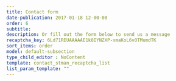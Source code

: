 ```yaml
---
title: Contact form
date-publication: 2017-01-18 12-00-00
order: 6
subtitle:
description: Or fill out the form below to send us a message
recaptcha_key: 6Ld71REUAAAAAE1k8IYNZXP-xmaKoL6vOTMumdTK
sort_items: order
model: default-subsection
type_child_editor : NoContent
template: contact_stman_recaptcha_list
list_param_template: ""
---
```

 